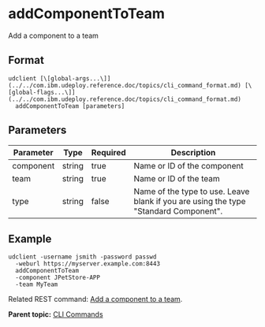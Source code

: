 # addComponentToTeam

Add a component to a team

## Format

```
udclient [\[global-args...\]](../../com.ibm.udeploy.reference.doc/topics/cli_command_format.md) [\[global-flags...\]](../../com.ibm.udeploy.reference.doc/topics/cli_command_format.md)
  addComponentToTeam [parameters]
```

## Parameters

|Parameter|Type|Required|Description|
|---------|----|--------|-----------|
|component|string|true|Name or ID of the component|
|team|string|true|Name or ID of the team|
|type|string|false|Name of the type to use. Leave blank if you are using the type "Standard Component".|

## Example

```
udclient -username jsmith -password passwd 
  -weburl https://myserver.example.com:8443
  addComponentToTeam
  -component JPetStore-APP
  -team MyTeam
```

Related REST command: [Add a component to a team](rest_cli_component_teams_put.md).

**Parent topic:** [CLI Commands](../../com.ibm.udeploy.reference.doc/topics/cli_commands.md)

